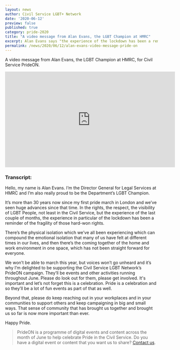 ```yaml
---
layout: news
author: Civil Service LGBT+ Network
date: '2020-06-12'
preview: false
published: true
category: pride-2020
title: "A video message from Alan Evans, the LGBT Champion at HMRC"
excerpt: Alan Evans says "the experience of the lockdown has been a reminder of the fragility of those hard-won [LGBT+] rights."
permalink: /news/2020/06/12/alan-evans-video-message-pride-on
---
```


A video message from Alan Evans, the LGBT Champion at HMRC, for Civil Service PrideON. 

<iframe width="560" height="315" src="https://www.youtube.com/embed/ler_Y7WOPKs" frameborder="0" allow="accelerometer; autoplay; encrypted-media; gyroscope; picture-in-picture" allowfullscreen></iframe>


### Transcript: 

Hello, my name is Alan Evans. I’m the Director General for Legal Services at HMRC and I’m also really proud to be the Department’s LGBT Champion. 

It’s more than 30 years now since my first pride march in London and we’ve seen huge advances since that time. In the rights, the respect, the visibility of LGBT People, not least in the Civil Service, but the experience of the last couple of months, the experience in particular of the lockdown has been a reminder of the fragility of those hard-won rights. 

There’s the physical isolation which we’ve all been experiencing which can compound the emotional isolation that many of us have felt at different times in our lives, and then there’s the coming together of the home and work environment in one space, which has not been straight forward for everyone. 

We won’t be able to march this year, but voices won’t go unheard and it’s why I’m delighted to be supporting the Civil Service LGBT Network’s PrideON campaign. They’ll be events and other activities running throughout June. Please do look out for them, please get involved. It's important and let’s not forget this is a celebration. Pride is a celebration and so they’ll be a lot of fun events as part of that as well. 

Beyond that, please do keep reaching out in your workplaces and in your communities to support others and keep campaigning in big and small ways. That sense of community that has brought us together and brought us so far is now more important than ever. 

Happy Pride. 

> PrideON is a programme of digital events and content across the month of June to help celebrate Pride in the Civil Service. Do you have a digital event or content that you want us to share? [Contact us](/about/contact-us/).
